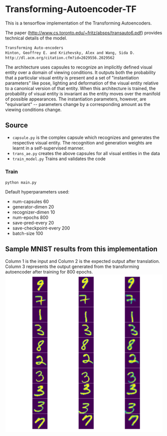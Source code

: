 # Transforming-Autoencoder-TF

This is a tensorflow implementation of the Transforming Autoencoders.

The paper (http://www.cs.toronto.edu/~fritz/absps/transauto6.pdf) provides technical details of the model.

    Transforming Auto-encoders
    Hinton, Geoffrey E. and Krizhevsky, Alex and Wang, Sida D.
    http://dl.acm.org/citation.cfm?id=2029556.2029562

The architecture uses capsules to recognize an implicitly defined visual entity over a domain of viewing conditions. It outputs both the probability that a particular visual entity is present and a set of "instantiation parameters" like pose, lighting and deformation of the visual entity relative to a canonical version of that entity. When this architecture is trained, the probability of visual entity is invariant as the entity moves over the manifold of possible appearances. The instantiation parameters, however, are "equivariant" -- parameters change by a corresponding amount as the viewing conditions change. 

<p align="center"><img="https://github.com/nikhil-dce/Transforming-Autoencoder-TF/blob/master/extras/architecture.png" width="600"></p>

## Source

+ `capsule.py` is the complex capsule which recognizes and generates the respective visual entity. The recognition and generation weights are learnt in a self-supervised manner.
+ `trans_ae.py` creates the above capsules for all visual entities in the data
+ `train_model.py` Trains and validates the code

### Train
```
python main.py
```
Default hyperparameters used:
* num-capsules 60
* generator-dimen 20
* recognizer-dimen 10
* num-epochs 800
* save-pred-every 20
* save-checkpoint-every 200
* batch-size 100

## Sample MNIST results from this implementation

Column 1 is the input and Column 2 is the expected output after translation. Column 3 represents the output generated from the transforming autoencoder after training for 800 epochs.
![Result](extras/epoch_800.png)


